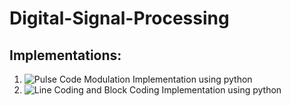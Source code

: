 # Digital-Signal-Processing

## Implementations:
1. ![Pulse Code Modulation Implementation using python](https://github.com/sadekujjaman/Digital-Signal-Processing/blob/main/Pulse_Code_Modulation(PCM).ipynb)
2. ![Line Coding and Block Coding Implementation using python](https://github.com/sadekujjaman/Digital-Signal-Processing/blob/main/Line_Coding_And_Block_Coding.ipynb)
